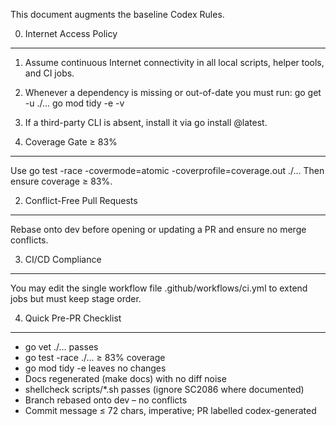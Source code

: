 This document augments the baseline Codex Rules.

0. Internet Access Policy
------------------------
1. Assume continuous Internet connectivity in all local scripts, helper tools, and CI jobs.
2. Whenever a dependency is missing or out-of-date you must run:
   go get -u ./...
   go mod tidy -e -v
3. If a third-party CLI is absent, install it via go install <module>@latest.

1. Coverage Gate ≥ 83%
----------------------
Use go test -race -covermode=atomic -coverprofile=coverage.out ./...
Then ensure coverage ≥ 83%.

2. Conflict-Free Pull Requests
------------------------------
Rebase onto dev before opening or updating a PR and ensure no merge conflicts.

3. CI/CD Compliance
--------------------
You may edit the single workflow file .github/workflows/ci.yml to extend jobs but must keep stage order.

4. Quick Pre-PR Checklist
-------------------------
- go vet ./... passes
- go test -race ./... ≥ 83% coverage
- go mod tidy -e leaves no changes
- Docs regenerated (make docs) with no diff noise
- shellcheck scripts/*.sh passes (ignore SC2086 where documented)
- Branch rebased onto dev – no conflicts
- Commit message ≤ 72 chars, imperative; PR labelled codex-generated
